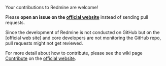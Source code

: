 Your contributions to Redmine are welcome!

Please **open an issue on the [official website]** instead of sending pull requests.

Since the development of Redmine is not conducted on GitHub but on the [official web site] and core developers are not monitoring the GitHub repo, pull requests might not get reviewed.

For more detail about how to contribute, please see the wiki page [Contribute] on the [official website].

[official website]: https://www.redmine.org/
[Contribute]: https://www.redmine.org/projects/redmine/wiki/Contribute
